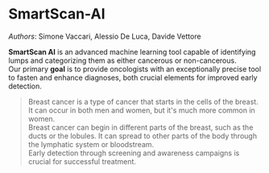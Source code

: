 # SmartScan-AI

_Authors_: Simone Vaccari, Alessio De Luca, Davide Vettore

**SmartScan AI** is an advanced machine learning tool capable of identifying lumps and categorizing them as either cancerous or non-cancerous.  \
Our primary **goal** is to provide oncologists with an exceptionally precise tool to fasten and enhance diagnoses, both crucial elements for improved early detection.

> Breast cancer is a type of cancer that starts in the cells of the breast. It can occur in both men and women, but it's much more common in women.  \
> Breast cancer can begin in different parts of the breast, such as the ducts or the lobules. It can spread to other parts of the body through the lymphatic system or bloodstream.  \
> Early detection through screening and awareness campaigns is crucial for successful treatment.



